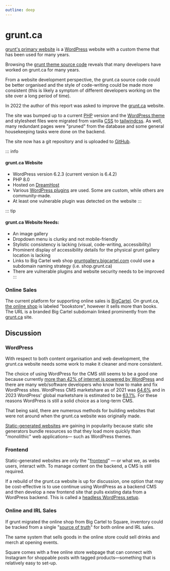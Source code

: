 ```yaml
---
outline: deep
---
```


# grunt.ca

[grunt's primary website](https://grunt.ca) is a [WordPress](https://wordpress.org/) website with a custom theme that has been used for many years. 

Browsing the [grunt theme source code](https://github.com/grunt-gallery/grunt-wordpress-theme) reveals that many developers have worked on grunt.ca for many years. 

From a website development perspective, the grunt.ca source code could be better organised and the style of code-writing could be made more consistent (this is likely a symptom of different developers working on the site over a long period of time).

In 2022 the author of this report was asked to improve the [grunt.ca](https://grunt.ca) website. 

The site was bumped up to a current [PHP](https://www.php.net/) version and the [WordPress theme](https://en-ca.wordpress.org/themes/) and stylesheet files were migrated from vanilla [CSS](https://en.wikipedia.org/wiki/CSS) to [tailwindcss](https://tailwindcss.com/). As well, many redundant pages were "pruned" from the database and some general housekeeping tasks were done on the backend.

The site now has a git repository and is uploaded to [GitHub](https://github.com/grunt-gallery/grunt-wordpress-theme).

::: info
#### grunt.ca Website
- WordPress version 6.2.3 (current version is 6.4.2)
- PHP 8.0
- Hosted on [DreamHost](https://dreamhost.com)
- Various [WordPress plugins](https://en-ca.wordpress.org/plugins/) are used. Some are custom, while others are community-made.
- At least one vulnerable plugin was detected on the website
:::

::: tip
#### grunt.ca Website Needs:

- An image gallery
- Dropdown menu is clunky and not mobile-friendly
- Stylistic consistency is lacking (visual, code-writing, accessibility)
- Prominent display of accessibility details for the physical grunt gallery location is lacking
- Links to Big Cartel web shop [gruntgallery.bigcartel.com](https://gruntgallery.bigcartel.com/) could use a subdomain naming strategy (i.e. shop.grunt.ca)
- There are vulnerable plugins and website security needs to be improved
:::

### Online Sales 

The current platform for supporting online sales is [BigCartel](https://www.bigcartel.com/). On grunt.ca, [the online shop](https://gruntgallery.bigcartel.com/) is labeled "bookstore", however it sells more than books. The URL is a branded Big Cartel subdomain linked prominently from the [grunt.ca](https://grunt.ca) site.

## Discussion

### WordPress

With respect to both content organisation and web development, the grunt.ca website needs some work to make it cleaner and more consistent. 

The choice of using WordPress for the CMS still seems to be a good one because currently [more than 42% of internet is powered by WordPress](https://aovup.com/stats/wordpress/) and there are many web/software developers who know how to make and fix WordPress sites. WordPress CMS marketshare as of 2021 was [64.6%](https://aovup.com/stats/wordpress/) and in 2023 WordPress' global marketshare is estimated to be [63.1%](https://www.wpbeginner.com/research/cms-market-share-report-latest-trends-and-usage-stats/). For these reasons WordPress is still a solid choice as a long-term CMS.

That being said, there are numerous methods for building websites that were not around when the grunt.ca website was originally made. 

[Static-generated websites](https://jamstack.org/generators/) are gaining in popularity because static site generators bundle resources so that they load more quickly than "monolithic" web applications— such as WordPress themes.

### Frontend

Static-generated websites are only the "[frontend](https://www.w3schools.com/howto/howto_blog_become_frontenddev.asp)" — or what we, as webs users, interact with. To manage content on the backend, a CMS is still required.

If a rebuild of the grunt.ca website is up for discussion, one option that may be cost-effective is to use continue using WordPress as a backend CMS and then develop a new frontend site that pulls existing data from a WordPress backend. This is called a [headless WordPress setup](https://www.gatsbyjs.com/docs/glossary/headless-wordpress/#:~:text=A%20headless%20WordPress%20site%20is,content%20to%20a%20site%20visitor.).

### Online and IRL Sales

If grunt migrated the online shop from Big Cartel to Square, inventory could be tracked from a single "[source of truth](https://en.wikipedia.org/wiki/Single_source_of_truth)" for both online and IRL sales. 

The same system that sells goods in the online store could sell drinks and merch at opening events. 

Square comes with a free online store webpage that can connect with Instagram for shoppable posts with tagged products—something that is relatively easy to set-up.
